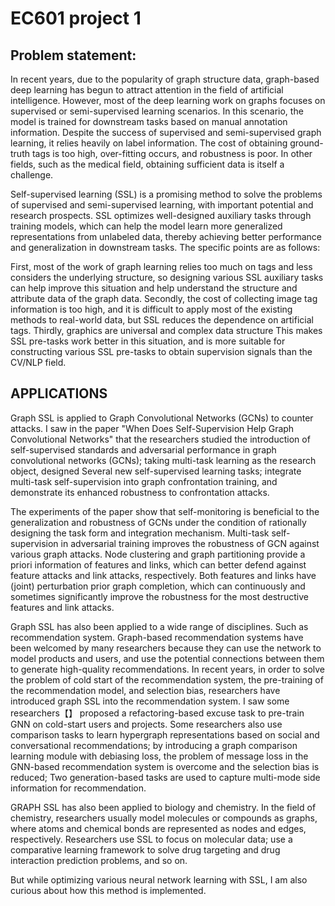 # EC601 project 1

## Problem statement:

In recent years, due to the popularity of graph structure data, graph-based deep learning has begun to attract attention in the field of artificial intelligence. However, most of the deep learning work on graphs focuses on supervised or semi-supervised learning scenarios. In this scenario, the model is trained for downstream tasks based on manual annotation information. Despite the success of supervised and semi-supervised graph learning, it relies heavily on label information. The cost of obtaining ground-truth tags is too high, over-fitting occurs, and robustness is poor. In other fields, such as the medical field, obtaining sufficient data is itself a challenge.

Self-supervised learning (SSL) is a promising method to solve the problems of supervised and semi-supervised learning, with important potential and research prospects. SSL optimizes well-designed auxiliary tasks through training models, which can help the model learn more generalized representations from unlabeled data, thereby achieving better performance and generalization in downstream tasks. The specific points are as follows: 

First, most of the work of graph learning relies too much on tags and less considers the underlying structure, so designing various SSL auxiliary tasks can help improve this situation and help understand the structure and attribute data of the graph data. Secondly, the cost of collecting image tag information is too high, and it is difficult to apply most of the existing methods to real-world data, but SSL reduces the dependence on artificial tags. Thirdly, graphics are universal and complex data structure This makes SSL pre-tasks work better in this situation, and is more suitable for constructing various SSL pre-tasks to obtain supervision signals than the CV/NLP field.

## APPLICATIONS

Graph SSL is applied to Graph Convolutional Networks (GCNs) to counter attacks. I saw in the paper "When Does Self-Supervision Help Graph Convolutional Networks" that the researchers studied the introduction of self-supervised standards and adversarial performance in graph convolutional networks (GCNs); taking multi-task learning as the research object, designed Several new self-supervised learning tasks; integrate multi-task self-supervision into graph confrontation training, and demonstrate its enhanced robustness to confrontation attacks. 

The experiments of the paper show that self-monitoring is beneficial to the generalization and robustness of GCNs under the condition of rationally designing the task form and integration mechanism. Multi-task self-supervision in adversarial training improves the robustness of GCN against various graph attacks. Node clustering and graph partitioning provide a priori information of features and links, which can better defend against feature attacks and link attacks, respectively. Both features and links have (joint) perturbation prior graph completion, which can continuously and sometimes significantly improve the robustness for the most destructive features and link attacks.

Graph SSL has also been applied to a wide range of disciplines. Such as recommendation system. Graph-based recommendation systems have been welcomed by many researchers because they can use the network to model products and users, and use the potential connections between them to generate high-quality recommendations. In recent years, in order to solve the problem of cold start of the recommendation system, the pre-training of the recommendation model, and selection bias, researchers have introduced graph SSL into the recommendation system. I saw some researchers【】 proposed a refactoring-based excuse task to pre-train GNN on cold-start users and projects. Some researchers also use comparison tasks to learn hypergraph representations based on social and conversational recommendations; by introducing a graph comparison learning module with debiasing loss, the problem of message loss in the GNN-based recommendation system is overcome and the selection bias is reduced; Two generation-based tasks are used to capture multi-mode side information for recommendation.

GRAPH SSL has also been applied to biology and chemistry. In the field of chemistry, researchers usually model molecules or compounds as graphs, where atoms and chemical bonds are represented as nodes and edges, respectively. Researchers use SSL to focus on molecular data; use a comparative learning framework to solve drug targeting and drug interaction prediction problems, and so on.

But while optimizing various neural network learning with SSL, I am also curious about how this method is implemented.

